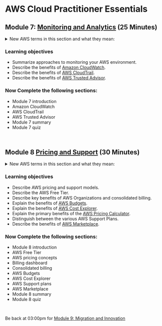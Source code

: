 # AWS Cloud Practitioner Essentials

## Module 7: [Monitoring and Analytics](https://mm.tt/map/2398189342) (25 Minutes)

<details class="faq box"><summary>New AWS terms in this section and what they mean:</summary>
<p>

| Term | Category | What it Does |
| --- | --- | --- | 
| Amazon CloudWatch | Observability | Is everything working |
| Amazon CloudTrail | Auditing | Auditing all calls to the AWS API  | 
| Amazon Trusted Advisor | Best Practices | Recommendation Engine |

</p>
</details>

### Learning objectives
* Summarize approaches to monitoring your AWS environment.
* Describe the benefits of [Amazon CloudWatch](https://aws.amazon.com/cloudwatch/).
* Describe the benefits of [AWS CloudTrail](https://aws.amazon.com/cloudtrail/).
* Describe the benefits of [AWS Trusted Advisor](https://aws.amazon.com/premiumsupport/technology/trusted-advisor/).

### Now Complete the following sections:
* Module 7 introduction
* Amazon CloudWatch
* AWS CloudTrail
* AWS Trusted Advisor
* Module 7 summary
* Module 7 quiz
<br>

## Module 8 [Pricing and Support](https://mm.tt/map/2398189549) (30 Minutes)

<details class="faq box"><summary>New AWS terms in this section and what they mean:</summary>
<p>

| Term |  What it Does |
| --- | ---  
| Amazon Cost and Usage Reports | GETTING the bill - Bill Shock |
| Amazon Cost Explorer | ANALYZING the bill - Why is Grab so high|
| Amazon Budgets | TRACKING & ALERTING on the bill - Set a max limit on take out food |
| Amazon Pricing Calculator | ESTIMATING the bill |
| Amazon Marketplace | Amazon App Store |

</p>
</details>

### Learning objectives
* Describe AWS pricing and support models.
* Describe the AWS Free Tier.
* Describe key benefits of AWS Organizations and consolidated billing.
* Explain the benefits of [AWS Budgets](https://aws.amazon.com/aws-cost-management/aws-budgets/).
* Explain the benefits of [AWS Cost Explorer](https://aws.amazon.com/aws-cost-management/aws-cost-explorer/).
* Explain the primary benefits of the [AWS Pricing Calculator](https://calculator.aws/).
* Distinguish between the various AWS Support Plans.
* Describe the benefits of [AWS Marketplace](https://aws.amazon.com/marketplace).

### Now Complete the following sections:
* Module 8 introduction
* AWS Free Tier
* AWS pricing concepts
* Billing dashboard
* Consolidated billing
* AWS Budgets
* AWS Cost Explorer
* AWS Support plans
* AWS Marketplace
* Module 8 summary
* Module 8 quiz
<br>

Be back at 03:00pm for [Module 9: Migration and Innovation](https://github.com/jamesbuckett/aws-cloud-practitioner-essentials/blob/main/06-sixth-time-block.md)
